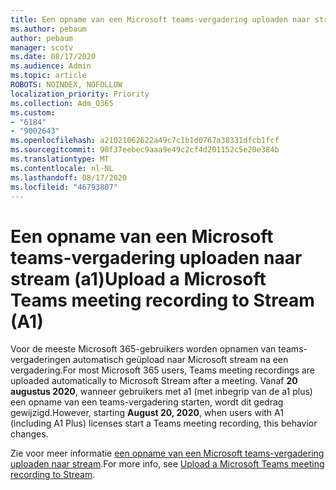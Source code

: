 ```yaml
---
title: Een opname van een Microsoft teams-vergadering uploaden naar stream (a1)
ms.author: pebaum
author: pebaum
manager: scotv
ms.date: 08/17/2020
ms.audience: Admin
ms.topic: article
ROBOTS: NOINDEX, NOFOLLOW
localization_priority: Priority
ms.collection: Adm_O365
ms.custom:
- "6184"
- "9002643"
ms.openlocfilehash: a21021062622a49c7c1b1d0767a38331dfcb1fcf
ms.sourcegitcommit: 90f37eebec9aaa9e49c2cf4d201152c5e20e384b
ms.translationtype: MT
ms.contentlocale: nl-NL
ms.lasthandoff: 08/17/2020
ms.locfileid: "46793807"
---
```

# <a name="upload-a-microsoft-teams-meeting-recording-to-stream-a1"></a><span data-ttu-id="c021f-102">Een opname van een Microsoft teams-vergadering uploaden naar stream (a1)</span><span class="sxs-lookup"><span data-stu-id="c021f-102">Upload a Microsoft Teams meeting recording to Stream (A1)</span></span>

<span data-ttu-id="c021f-103">Voor de meeste Microsoft 365-gebruikers worden opnamen van teams-vergaderingen automatisch geüpload naar Microsoft stream na een vergadering.</span><span class="sxs-lookup"><span data-stu-id="c021f-103">For most Microsoft 365 users, Teams meeting recordings are uploaded automatically to Microsoft Stream after a meeting.</span></span> <span data-ttu-id="c021f-104">Vanaf  **20 augustus 2020**, wanneer gebruikers met a1 (met inbegrip van de a1 plus) een opname van een teams-vergadering starten, wordt dit gedrag gewijzigd.</span><span class="sxs-lookup"><span data-stu-id="c021f-104">However, starting  **August 20, 2020**, when users with A1 (including A1 Plus) licenses start a Teams meeting recording, this behavior changes.</span></span>  

<span data-ttu-id="c021f-105">Zie voor meer informatie [een opname van een Microsoft teams-vergadering uploaden naar stream](https://docs.microsoft.com/stream/portal-upload-teams-meeting-recording).</span><span class="sxs-lookup"><span data-stu-id="c021f-105">For more info, see [Upload a Microsoft Teams meeting recording to Stream](https://docs.microsoft.com/stream/portal-upload-teams-meeting-recording).</span></span>